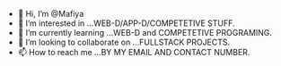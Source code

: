 - 👋 Hi, I’m @Mafiya
- 👀 I’m interested in ...WEB-D/APP-D/COMPETETIVE STUFF.
- 🌱 I’m currently learning ...WEB-D and COMPETETIVE PROGRAMING.
- 💞️ I’m looking to collaborate on ...FULLSTACK PROJECTS.
- 📫 How to reach me ...BY MY EMAIL AND CONTACT NUMBER.

<!---
Mafiyak7/Mafiyak7 is a ✨ special ✨ repository because its `README.md` (this file) appears on your GitHub profile.
You can click the Preview link to take a look at your changes.
--->
